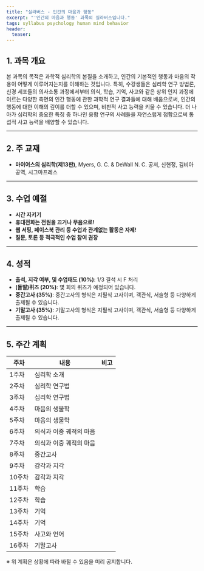 ```yaml
---
title: "실라버스 - 인간의 마음과 행동"
excerpt: "'인간의 마음과 행동' 과목의 실라버스입니다."
tags: syllabus psychology human mind behavior
header:
  teaser: 
---
```


## 1. 과목 개요
본 과목의 목적은 과학적 심리학의 본질을 소개하고, 인간의 기본적인 행동과 마음의 작용이 어떻게 이루어지는지를 이해하는 것입니다. 특히, 수강생들은 심리학 연구 방법론, 신경 세포들의 의사소통 과정에서부터 의식, 학습, 기억, 사고와 같은 상위 인지 과정에 이르는 다양한 측면의 인간 행동에 관한 과학적 연구 결과들에 대해 배움으로써, 인간의 행동에 대한 이해의 깊이를 더할 수 있으며, 비판적 사고 능력을 키울 수 있습니다. 더 나아가 심리학의 중요한 특징 중 하나인 융합 연구의 사례들을 자연스럽게 접함으로써 통섭적 사고 능력을 배양할 수 있습니다.

---

## 2. 주 교재
- **마이어스의 심리학(제13판)**, Myers, G. C. & DeWall N. C. 공저, 신현정, 김비아 공역, 시그마프레스

---

## 3. 수업 예절
- **시간 지키기**
- **휴대전화는 전원을 끄거나 무음으로!**
- **웹 서핑, 페이스북 관리 등 수업과 관계없는 활동은 자제!**
- **질문, 토론 등 적극적인 수업 참여 권장**

---

## 4. 성적
- **출석, 지각 여부, 및 수업태도 (10%)**: 1/3 결석 시 F 처리
- **(돌발)퀴즈 (20%)**: 몇 회의 퀴즈가 예정되어 있습니다.
- **중간고사 (35%)**: 중간고사의 형식은 지필식 고사이며, 객관식, 서술형 등 다양하게 출제될 수 있습니다.
- **기말고사 (35%)**: 기말고사의 형식은 지필식 고사이며, 객관식, 서술형 등 다양하게 출제될 수 있습니다.

---

## 5. 주간 계획

| 주차 | 내용 | 비고 |
|------|------|------|
| 1주차 | 심리학 소개 | |
| 2주차 | 심리학 연구법 | |
| 3주차 | 심리학 연구법 | |
| 4주차 | 마음의 생물학 | |
| 5주차 | 마음의 생물학 | |
| 6주차 | 의식과 이중 궤적의 마음 | |
| 7주차 | 의식과 이중 궤적의 마음 | |
| 8주차 | 중간고사 | |
| 9주차 | 감각과 지각 | |
| 10주차 | 감각과 지각 | |
| 11주차 | 학습 | |
| 12주차 | 학습 | |
| 13주차 | 기억 | |
| 14주차 | 기억 | |
| 15주차 | 사고와 언어 | |
| 16주차 | 기말고사 | |

※ 위 계획은 상황에 따라 바뀔 수 있음을 미리 공지합니다.